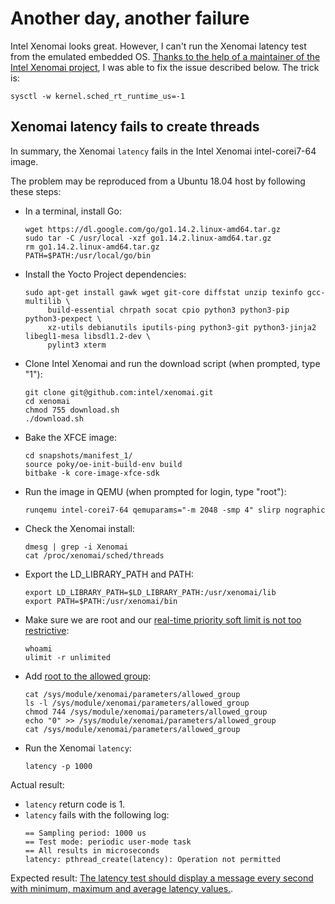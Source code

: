 # Another day, another failure

Intel Xenomai looks great. However, I can't run the Xenomai latency test from the emulated embedded OS. [Thanks to the help of a maintainer of the Intel Xenomai project](https://github.com/intel/xenomai/issues/3), I was able to fix the issue described below. The trick is:
```
sysctl -w kernel.sched_rt_runtime_us=-1
```

## Xenomai latency fails to create threads

In summary, the Xenomai `latency` fails in the Intel Xenomai intel-corei7-64 image.

The problem may be reproduced from a Ubuntu 18.04 host by following these steps:
* In a terminal, install Go:
    ```
    wget https://dl.google.com/go/go1.14.2.linux-amd64.tar.gz
    sudo tar -C /usr/local -xzf go1.14.2.linux-amd64.tar.gz
    rm go1.14.2.linux-amd64.tar.gz
    PATH=$PATH:/usr/local/go/bin
    ```

* Install the Yocto Project dependencies:
    ```
    sudo apt-get install gawk wget git-core diffstat unzip texinfo gcc-multilib \
         build-essential chrpath socat cpio python3 python3-pip python3-pexpect \
         xz-utils debianutils iputils-ping python3-git python3-jinja2 libegl1-mesa libsdl1.2-dev \
         pylint3 xterm
    ```

* Clone Intel Xenomai and run the download script (when prompted, type "1"):
    ```
    git clone git@github.com:intel/xenomai.git
    cd xenomai
    chmod 755 download.sh
    ./download.sh
    ```

* Bake the XFCE image:
    ```
    cd snapshots/manifest_1/
    source poky/oe-init-build-env build
    bitbake -k core-image-xfce-sdk
    ```

* Run the image in QEMU (when prompted for login, type "root"):
    ```
    runqemu intel-corei7-64 qemuparams="-m 2048 -smp 4" slirp nographic
    ```

* Check the Xenomai install:
    ```
    dmesg | grep -i Xenomai
    cat /proc/xenomai/sched/threads
    ```

* Export the LD_LIBRARY_PATH and PATH:
    ```
    export LD_LIBRARY_PATH=$LD_LIBRARY_PATH:/usr/xenomai/lib
    export PATH=$PATH:/usr/xenomai/bin
    ```

* Make sure we are root and our [real-time priority soft limit is not too restrictive](https://stackoverflow.com/questions/9313428/getting-eperm-when-calling-pthread-create-for-sched-fifo-thread-as-root-on-lin):
    ```
    whoami
    ulimit -r unlimited
    ```

* Add [root to the allowed group](https://gitlab.denx.de/Xenomai/xenomai/-/commit/cf21e806295981a9d0e342f683bfef419b6e3c68):
    ```
    cat /sys/module/xenomai/parameters/allowed_group
    ls -l /sys/module/xenomai/parameters/allowed_group 
    chmod 744 /sys/module/xenomai/parameters/allowed_group
    echo "0" >> /sys/module/xenomai/parameters/allowed_group
    cat /sys/module/xenomai/parameters/allowed_group
    ```

* Run the Xenomai `latency`:
    ```
    latency -p 1000
    ```

Actual result:
* `latency` return code is 1.
* `latency` fails with the following log:
    ```
    == Sampling period: 1000 us
    == Test mode: periodic user-mode task
    == All results in microseconds
    latency: pthread_create(latency): Operation not permitted
    ```

Expected result: [The latency test should display a message every second with minimum, maximum and average latency values.](https://gitlab.denx.de/Xenomai/xenomai/-/wikis/Installing_Xenomai_3#user-content-testing-the-installation).

